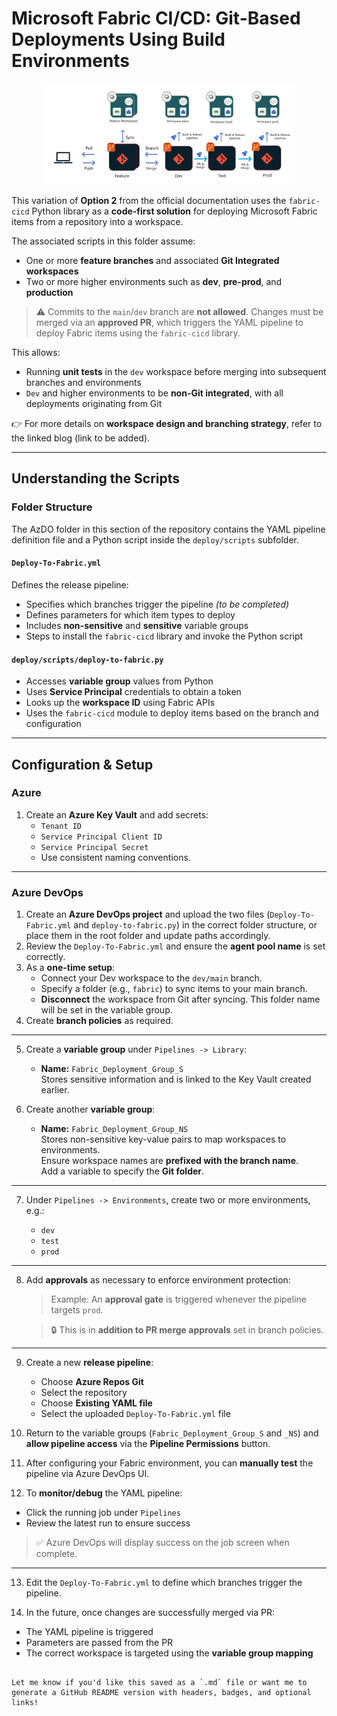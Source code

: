 # Microsoft Fabric CI/CD: Git-Based Deployments Using Build Environments

<div align=center><img src=../../media/CICD-option2-custom.png width=400></div>

This variation of **Option 2** from the official documentation uses the `fabric-cicd` Python library as a **code-first solution** for deploying Microsoft Fabric items from a repository into a workspace.

The associated scripts in this folder assume:
- One or more **feature branches** and associated **Git Integrated workspaces**
- Two or more higher environments such as **dev**, **pre-prod**, and **production**

> ⚠️ Commits to the `main`/`dev` branch are **not allowed**. Changes must be merged via an **approved PR**, which triggers the YAML pipeline to deploy Fabric items using the `fabric-cicd` library.

This allows:
- Running **unit tests** in the `dev` workspace before merging into subsequent branches and environments
- `Dev` and higher environments to be **non-Git integrated**, with all deployments originating from Git

👉 For more details on **workspace design and branching strategy**, refer to the linked blog (link to be added).

---

## Understanding the Scripts

### Folder Structure

The AzDO folder in this section of the repository contains the YAML pipeline definition file and a Python script inside the `deploy/scripts` subfolder.

#### `Deploy-To-Fabric.yml`
Defines the release pipeline:
- Specifies which branches trigger the pipeline *(to be completed)*
- Defines parameters for which item types to deploy
- Includes **non-sensitive** and **sensitive** variable groups
- Steps to install the `fabric-cicd` library and invoke the Python script

#### `deploy/scripts/deploy-to-fabric.py`
- Accesses **variable group** values from Python
- Uses **Service Principal** credentials to obtain a token
- Looks up the **workspace ID** using Fabric APIs
- Uses the `fabric-cicd` module to deploy items based on the branch and configuration

---

## Configuration & Setup

### Azure

1. Create an **Azure Key Vault** and add secrets:
   - `Tenant ID`
   - `Service Principal Client ID`
   - `Service Principal Secret`
   - Use consistent naming conventions.

---

### Azure DevOps

1. Create an **Azure DevOps project** and upload the two files (`Deploy-To-Fabric.yml` and `deploy-to-fabric.py`) in the correct folder structure, or place them in the root folder and update paths accordingly.
2. Review the `Deploy-To-Fabric.yml` and ensure the **agent pool name** is set correctly.
3. As a **one-time setup**:
   - Connect your Dev workspace to the `dev/main` branch.
   - Specify a folder (e.g., `fabric`) to sync items to your main branch.
   - **Disconnect** the workspace from Git after syncing. This folder name will be set in the variable group.
4. Create **branch policies** as required.

---

5. Create a **variable group** under `Pipelines -> Library`:

   - **Name:** `Fabric_Deployment_Group_S`  
     Stores sensitive information and is linked to the Key Vault created earlier.

6. Create another **variable group**:

   - **Name:** `Fabric_Deployment_Group_NS`  
     Stores non-sensitive key-value pairs to map workspaces to environments.  
     Ensure workspace names are **prefixed with the branch name**.  
     Add a variable to specify the **Git folder**.

---

7. Under `Pipelines -> Environments`, create two or more environments, e.g.:

   - `dev`
   - `test`
   - `prod`

---

8. Add **approvals** as necessary to enforce environment protection:

   > Example: An **approval gate** is triggered whenever the pipeline targets `prod`.

   > 🔒 This is in **addition to PR merge approvals** set in branch policies.

---

9. Create a new **release pipeline**:
   - Choose **Azure Repos Git**
   - Select the repository
   - Choose **Existing YAML file**
   - Select the uploaded `Deploy-To-Fabric.yml` file

10. Return to the variable groups (`Fabric_Deployment_Group_S` and `_NS`) and **allow pipeline access** via the **Pipeline Permissions** button.

11. After configuring your Fabric environment, you can **manually test** the pipeline via Azure DevOps UI.

12. To **monitor/debug** the YAML pipeline:
   - Click the running job under `Pipelines`
   - Review the latest run to ensure success

> ✅ Azure DevOps will display success on the job screen when complete.

---

13. Edit the `Deploy-To-Fabric.yml` to define which branches trigger the pipeline.

14. In the future, once changes are successfully merged via PR:
   - The YAML pipeline is triggered
   - Parameters are passed from the PR
   - The correct workspace is targeted using the **variable group mapping**

```

Let me know if you'd like this saved as a `.md` file or want me to generate a GitHub README version with headers, badges, and optional links!
